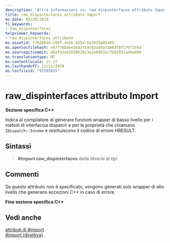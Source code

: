 ```yaml
---
description: 'Altre informazioni su: raw_dispinterfaces attributo Import'
title: raw_dispinterfaces attributo Import
ms.date: 08/29/2019
f1_keywords:
- raw_dispinterfaces
helpviewer_keywords:
- raw_dispinterfaces attribute
ms.assetid: f762864d-29bf-445b-825a-ba7b29a95409
ms.openlocfilehash: 447f76bdee16d2719c02ad4a73883f8f176f2584
ms.sourcegitcommit: d6af41e42699628c3e2e6063ec7b03931a49a098
ms.translationtype: MT
ms.contentlocale: it-IT
ms.lasthandoff: 12/11/2020
ms.locfileid: "97202015"
---
```

# <a name="raw_dispinterfaces-import-attribute"></a>raw_dispinterfaces attributo Import

**Sezione specifica C++**

Indica al compilatore di generare funzioni wrapper di basso livello per i metodi di interfaccia dispatch e per le proprietà che chiamano `IDispatch::Invoke` e restituiscono il codice di errore HRESULT.

## <a name="syntax"></a>Sintassi

> **#import** **raw_dispinterfaces** della *libreria di tipi*

## <a name="remarks"></a>Commenti

Se questo attributo non è specificato, vengono generati solo wrapper di alto livello che generano eccezioni C++ in caso di errore.

**Fine sezione specifica C++**

## <a name="see-also"></a>Vedi anche

[attributi di #import](../preprocessor/hash-import-attributes-cpp.md)\
[#import (direttiva)](../preprocessor/hash-import-directive-cpp.md)
